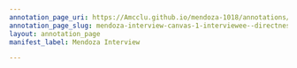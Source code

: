 ```yaml
---
annotation_page_uri: https://Amcclu.github.io/mendoza-1018/annotations/mendoza-interview-canvas-1-interviewee--directness--body-language--nod--raised-eyebrows-.json
annotation_page_slug: mendoza-interview-canvas-1-interviewee--directness--body-language--nod--raised-eyebrows-
layout: annotation_page
manifest_label: Mendoza Interview

---
```

